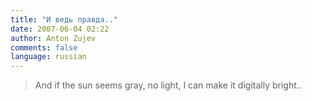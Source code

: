 ```yaml
---
title: "И ведь правда.."
date: 2007-06-04 02:22
author: Anton Zujev
comments: false
language: russian
---
```


> And if the sun seems gray, no light,
I can make it digitally bright..